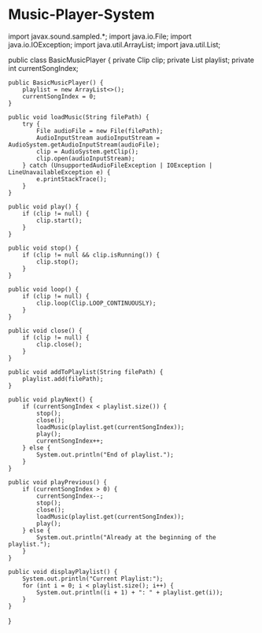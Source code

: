 # Music-Player-System
import javax.sound.sampled.*;
import java.io.File;
import java.io.IOException;
import java.util.ArrayList;
import java.util.List;

public class BasicMusicPlayer {
    private Clip clip;
    private List<String> playlist;
    private int currentSongIndex;

    public BasicMusicPlayer() {
        playlist = new ArrayList<>();
        currentSongIndex = 0;
    }

    public void loadMusic(String filePath) {
        try {
            File audioFile = new File(filePath);
            AudioInputStream audioInputStream = AudioSystem.getAudioInputStream(audioFile);
            clip = AudioSystem.getClip();
            clip.open(audioInputStream);
        } catch (UnsupportedAudioFileException | IOException | LineUnavailableException e) {
            e.printStackTrace();
        }
    }

    public void play() {
        if (clip != null) {
            clip.start();
        }
    }

    public void stop() {
        if (clip != null && clip.isRunning()) {
            clip.stop();
        }
    }

    public void loop() {
        if (clip != null) {
            clip.loop(Clip.LOOP_CONTINUOUSLY);
        }
    }

    public void close() {
        if (clip != null) {
            clip.close();
        }
    }

    public void addToPlaylist(String filePath) {
        playlist.add(filePath);
    }

    public void playNext() {
        if (currentSongIndex < playlist.size()) {
            stop();
            close();
            loadMusic(playlist.get(currentSongIndex));
            play();
            currentSongIndex++;
        } else {
            System.out.println("End of playlist.");
        }
    }

    public void playPrevious() {
        if (currentSongIndex > 0) {
            currentSongIndex--;
            stop();
            close();
            loadMusic(playlist.get(currentSongIndex));
            play();
        } else {
            System.out.println("Already at the beginning of the playlist.");
        }
    }

    public void displayPlaylist() {
        System.out.println("Current Playlist:");
        for (int i = 0; i < playlist.size(); i++) {
            System.out.println((i + 1) + ": " + playlist.get(i));
        }
    }
}
